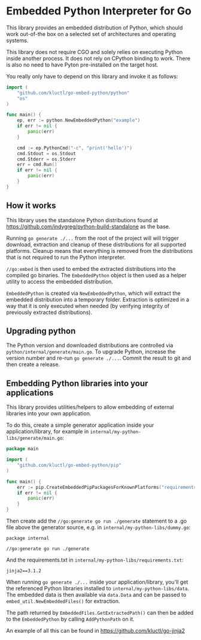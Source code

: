 # Embedded Python Interpreter for Go

This library provides an embedded distribution of Python, which should work out-of-the box on a selected set of
architectures and operating systems.

This library does not require CGO and solely relies on executing Python inside another process. It does not rely
on CPython binding to work. There is also no need to have Pyton pre-installed on the target host.

You really only have to depend on this library and invoke it as follows:

```go
import (
	"github.com/kluctl/go-embed-python/python"
	"os"
)

func main() {
	ep, err := python.NewEmbeddedPython("example")
	if err != nil {
		panic(err)
	}

	cmd := ep.PythonCmd("-c", "print('hello')")
	cmd.Stdout = os.Stdout
	cmd.Stderr = os.Stderr
	err = cmd.Run()
	if err != nil {
		panic(err)
	}
}
```

## How it works
This library uses the standalone Python distributions found at https://github.com/indygreg/python-build-standalone as
the base.

Running `go generate ./...` from the root of the project will will trigger download, extraction and cleanup of these
distributions for all supported platforms. Cleanup means that everything is removed from the distributions that is not
required to run the Python interpreter.

`//go:embed` is then used to embed the extracted distributions into the compiled go binaries. The `EmbeddedPython` object
is then used as a helper utility to access the embedded distribution.

`EmbeddedPython` is created via `NewEmbeddedPython`, which will extract the embedded distribution into a temporary folder.
Extraction is optimized in a way that it is only executed when needed (by verifying integrity of previously extracted
distributions).

## Upgrading python
The Python version and downloaded distributions are controlled via `python/internal/generate/main.go`. To upgrade
Python, increase the version number and re-run `go generate ./...`. Commit the result to git and then create a release.

## Embedding Python libraries into your applications
This library provides utilities/helpers to allow embedding of external libraries into your own application.

To do this, create a simple generator application inside your application/library, for example in `internal/my-python-libs/generate/main.go`:

```go
package main

import (
	"github.com/kluctl/go-embed-python/pip"
)

func main() {
	err := pip.CreateEmbeddedPipPackagesForKnownPlatforms("requirements.txt", "./data/")
	if err != nil {
		panic(err)
	}
}
```

Then create add the `//go:generate go run ./generate` statement to a .go file above the generator source, e.g. in `internal/my-python-libs/dummy.go`:
```
package internal

//go:generate go run ./generate
```

And the requirements.txt in `internal/my-python-libs/requirements.txt`:
```
jinja2==3.1.2
```

When running `go generate ./...` inside your application/library, you'll get the referenced Python libraries installed
to `internal/my-python-libs/data`. The embedded data is then available via `data.Data` and can be passed to
`embed_util.NewEmbeddedFiles()` for extraction.

The path returned by `EmbeddedFiles.GetExtractedPath()` can then be added to the `EmbeddedPython` by calling
`AddPythonPath` on it.

An example of all this can be found in https://github.com/kluctl/go-jinja2
